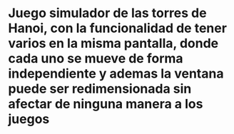 # Juego simulador de las torres de Hanoi, con la funcionalidad de tener varios en la misma pantalla, donde cada uno se mueve de forma independiente y ademas la ventana puede ser redimensionada sin afectar de ninguna manera a los juegos

